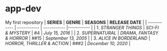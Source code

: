 # app-dev
My first repository
| **SERIES** | **GENRE** | **SEASONS** | **RELEASE DATE** |
| ----------- | ----------- | ----------- |----------- |
| 1. *STRANGER THINGS* | *SCI-FI & MYSTERY* | #4 | *July 15, 2016* |
| 2. *SUPERNATURAL* | *DRAMA, FANTASY & HORROR* | ##15 | *September 13, 2005* |
| 3. *ALICE IN BORDERLAND* | *HORROR, THRILLER & ACTION* | ###2 | *December 10, 2020* |

